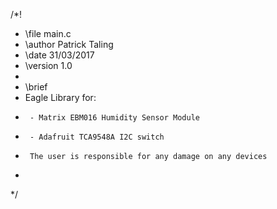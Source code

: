 /*!
 *  \file    main.c
 *  \author  Patrick Taling 
 *  \date    31/03/2017
 *  \version 1.0
 *
 *  \brief
 *    Eagle Library for:
 *      - Matrix EBM016 Humidity Sensor Module
 *      - Adafruit TCA9548A I2C switch
 *		The user is responsible for any damage on any devices
 *
 */
